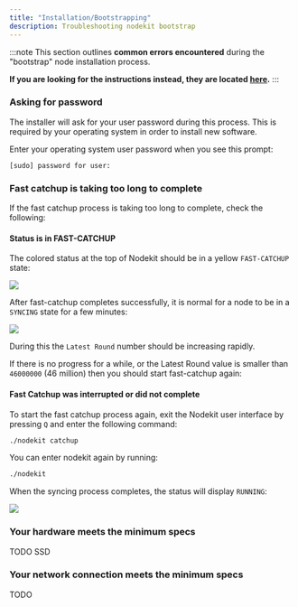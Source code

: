 ```yaml
---
title: "Installation/Bootstrapping"
description: Troubleshooting nodekit bootstrap
---
```


:::note
This section outlines **common errors encountered** during the "bootstrap" node installation process.

**If you are looking for the instructions instead, they are located [here](/guides/20-bootstrap).**
:::

### Asking for password

The installer will ask for your user password during this process. This is required by your operating system in order to install new software.

Enter your operating system user password when you see this prompt:

```
[sudo] password for user:
```

### Fast catchup is taking too long to complete

If the fast catchup process is taking too long to complete, check the following:

#### Status is in FAST-CATCHUP

The colored status at the top of Nodekit should be in a yellow `FAST-CATCHUP` state:

![](/assets/nodekit-state-fast-catchup.png)

After fast-catchup completes successfully, it is normal for a node to be in a `SYNCING` state for a few minutes:

![](/assets/nodekit-state-syncing.png)

During this the `Latest Round` number should be increasing rapidly.

If there is no progress for a while, or the Latest Round value is smaller than `46000000` (46 million) then you should start fast-catchup again:

#### Fast Catchup was interrupted or did not complete

To start the fast catchup process again, exit the Nodekit user interface by pressing `Q` and enter the following command:

```bash
./nodekit catchup
```

You can enter nodekit again by running:

```bash
./nodekit
```

When the syncing process completes, the status will display `RUNNING`:

![](/assets/nodekit-state-running.png)

### Your hardware meets the minimum specs

TODO SSD

### Your network connection meets the minimum specs

TODO
